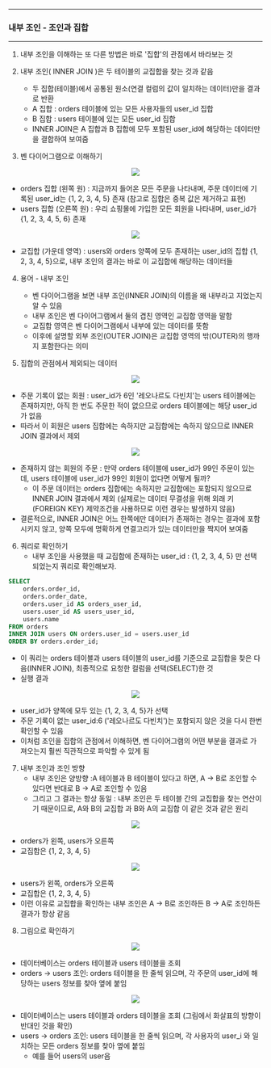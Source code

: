 -----
### 내부 조인 - 조인과 집합
-----
1. 내부 조인을 이해하는 또 다른 방법은 바로 '집합'의 관점에서 바라보는 것
2. 내부 조인( INNER JOIN )은 두 테이블의 교집합을 찾는 것과 같음
    - 두 집합(테이블)에서 공통된 원소(연결 컬럼의 값이 일치하는 데이터)만을 결과로 반환
    - A 집합 : orders 테이블에 있는 모든 사용자들의 user_id 집합
    - B 집합 : users 테이블에 있는 모든 user_id 집합
    - INNER JOIN은 A 집합과 B 집합에 모두 포함된 user_id에 해당하는 데이터만을 결합하여 보여줌

3. 벤 다이어그램으로 이해하기
<div align="center">
<img src="https://github.com/user-attachments/assets/b34d3508-8adc-454a-b6ba-125eddf2d5fb">
</div>

   - orders 집합 (왼쪽 원) : 지금까지 들어온 모든 주문을 나타내며, 주문 데이터에 기록된 user_id는 {1, 2, 3, 4, 5} 존재 (참고로 집합은 중복 값은 제거하고 표현)
   - users 집합 (오른쪽 원) : 우리 쇼핑몰에 가입한 모든 회원을 나타내며, user_id가 {1, 2, 3, 4, 5, 6} 존재

<div align="center">
<img src="https://github.com/user-attachments/assets/1ad0d06a-d295-44b8-b529-5ac53708882b">
</div>

   - 교집합 (가운데 영역) : users와 orders 양쪽에 모두 존재하는 user_id의 집합 {1, 2, 3, 4, 5}으로, 내부 조인의 결과는 바로 이 교집합에 해당하는 데이터들

4. 용어 - 내부 조인
   - 벤 다이어그램을 보면 내부 조인(INNER JOIN)의 이름을 왜 내부라고 지었는지 알 수 있음
   - 내부 조인은 벤 다이어그램에서 둘의 겹친 영역인 교집합 영역을 말함
   - 교집합 영역은 벤 다이어그램에서 내부에 있는 데이터를 뜻함
   - 이후에 설명할 외부 조인(OUTER JOIN)은 교집합 영역의 밖(OUTER)의 행까지 포함한다는 의미

5. 집합의 관점에서 제외되는 데이터
<div align="center">
<img src="https://github.com/user-attachments/assets/dec9e6ea-b27b-4f82-8ea9-dcc5be8e3f5e">
</div>

   - 주문 기록이 없는 회원 : user_id가 6인 '레오나르도 다빈치'는 users 테이블에는 존재하지만, 아직 한 번도 주문한 적이 없으므로 orders 테이블에는 해당 user_id 가 없음
   - 따라서 이 회원은 users 집합에는 속하지만 교집합에는 속하지 않으므로 INNER JOIN 결과에서 제외

<div align="center">
<img src="https://github.com/user-attachments/assets/a0073512-287a-4789-b01f-056e3790ea4e">
</div>

   - 존재하지 않는 회원의 주문 : 만약 orders 테이블에 user_id가 99인 주문이 있는데, users 테이블에 user_id가 99인 회원이 없다면 어떻게 될까?
     + 이 주문 데이터는 orders 집합에는 속하지만 교집합에는 포함되지 않으므로 INNER JOIN 결과에서 제외 (실제로는 데이터 무결성을 위해 외래 키(FOREIGN KEY) 제약조건을 사용하므로 이런 경우는 발생하지 않음)
   - 결론적으로, INNER JOIN은 어느 한쪽에만 데이터가 존재하는 경우는 결과에 포함시키지 않고, 양쪽 모두에 명확하게 연결고리가 있는 데이터만을 짝지어 보여줌

6. 쿼리로 확인하기
   - 내부 조인을 사용했을 때 교집합에 존재하는 user_id : {1, 2, 3, 4, 5} 만 선택되었는지 쿼리로 확인해보자.
```sql
SELECT
    orders.order_id,
    orders.order_date,
    orders.user_id AS orders_user_id,
    users.user_id AS users_user_id,
    users.name
FROM orders
INNER JOIN users ON orders.user_id = users.user_id
ORDER BY orders.order_id;
```
  - 이 쿼리는 orders 테이블과 users 테이블의 user_id를 기준으로 교집합을 찾은 다음(INNER JOIN), 최종적으로 요청한 컬럼을 선택(SELECT)한 것
  - 실행 결과
<div align="center">
<img src="https://github.com/user-attachments/assets/baa13f7d-b0dc-4a66-83bb-c1d3199fe91e">
</div>

   - user_id가 양쪽에 모두 있는 {1, 2, 3, 4, 5}가 선택
   - 주문 기록이 없는 user_id:6 ('레오나르도 다빈치')는 포함되지 않은 것을 다시 한번 확인할 수 있음
   - 이처럼 조인을 집합의 관점에서 이해하면, 벤 다이어그램의 어떤 부분을 결과로 가져오는지 훨씬 직관적으로 파악할 수 있게 됨

7. 내부 조인과 조인 방향
   - 내부 조인은 양방향 :A 테이블과 B 테이블이 있다고 하면, A → B로 조인할 수 있다면 반대로 B → A로 조인할 수 있음
   - 그리고 그 결과는 항상 동일 : 내부 조인은 두 테이블 간의 교집합을 찾는 연산이기 때문이므로, A와 B의 교집합 과 B와 A의 교집합 이 같은 것과 같은 원리
<div align="center">
<img src="https://github.com/user-attachments/assets/2fe21023-15df-4d01-9bce-a704596cddf5">
</div>

   - orders가 왼쪽, users가 오른쪽
   - 교집합은 {1, 2, 3, 4, 5}

<div align="center">
<img src="https://github.com/user-attachments/assets/53dd6972-5369-450b-bac2-8dd7e049beb7">
</div>

   - users가 왼쪽, orders가 오른쪽
   - 교집합은 {1, 2, 3, 4, 5}
   - 이런 이유로 교집합을 확인하는 내부 조인은 A → B로 조인하든 B → A로 조인하든 결과가 항상 같음

8. 그림으로 확인하기
<div align="center">
<img src="https://github.com/user-attachments/assets/a0e1f8b2-53f4-4b54-aea2-95739ab25d3a">
</div>

   - 데이터베이스는 orders 테이블과 users 테이블을 조회
   - orders → users 조인: orders 테이블을 한 줄씩 읽으며, 각 주문의 user_id에 해당하는 users 정보를 찾아 옆에 붙임
<div align="center">
<img src="https://github.com/user-attachments/assets/b1d7d340-cde9-430e-b083-a1c322483e73">
</div>

   - 데이터베이스는 users 테이블과 orders 테이블을 조회 (그림에서 화살표의 방향이 반대인 것을 확인)
   - users → orders 조인: users 테이블을 한 줄씩 읽으며, 각 사용자의 user_i 와 일치하는 모든 orders 정보를 찾아 옆에 붙임
      + 예를 들어 users의 user음
